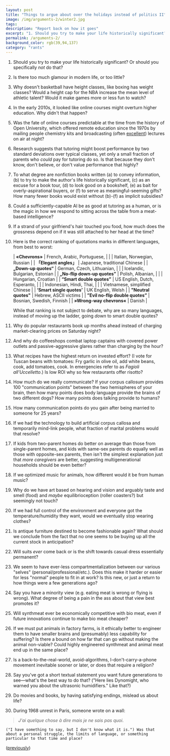 ```yaml
---
layout: post
title: "Things to argue about over the holidays instead of politics II"
image: /img/arguments-2/winter2.jpg
tags: 
description: "Report back on how it goes"
excerpt: "1. Should you try to make your life historically significant? Or should you specifically not do that? 2. Is there too much glamour in modern life, or too little? 3. Why doesn't basketball have height classes, like boxing has weight classes? Would a height cap for the NBA increase the mean level of athletic talent? Would it make things more or less interesting to watch?"
permalink: /arguments-2/
background_color: rgb(39,94,137)
category: "rants"
---
```


1. Should you try to make your life historically significant? Or should you specifically *not* do that?

2. Is there too much glamour in modern life, or too little?

3. Why doesn't basketball have height classes, like boxing has weight classes? Would a height cap for the NBA increase the mean level of athletic talent? Would it make games more or less fun to watch?

4. In the early 2010s, it looked like online courses might overturn higher education. Why didn't that happen?

5. Was the fate of online courses predictable at the time from the history of Open University, which offered remote education since the 1970s by mailing people chemistry kits and broadcasting (often [excellent](https://www.youtube.com/watch?v=IkmFgNUWA4A)) lectures on air at night?

6. Research suggests that tutoring might boost performance by two standard deviations over typical classes, yet only a small fraction of parents who *could* pay for tutoring do so. Is that because they don't know, don't believe, or don't value performance that highly?

7. To what degree are nonfiction books written (a) to convey information, (b) to try to make the author's life historically significant, (c) as an excuse for a book tour, (d) to look good on a bookshelf, (e) as bait for overly-aspirational buyers, or (f) to serve as meaningful-seeming gifts? How many fewer books would exist without (b)-(f) as implicit subsidies?

8. Could a sufficiently-capable AI be as good at tutoring as a human, or is the magic in how we respond to sitting across the table from a meat-based intelligence?

9. If a strand of your girlfriend's hair touched you food, how much does the grossness depend on if it was still attached to her head at the time?

10. Here is the correct ranking of quotations marks in different languages, from best to worst:
   
    | **«Chevrons»**                   | French, Arabic, Portuguese,   |
    |                                  | Italian, Norwegian, Russian   |
    | **「Elegant angles」**            | Japanese, traditional Chinese |
    | **„Down-up quotes“**             | German, Czech, Lithuanian,     |
    |                                  | Icelandic, Bulgarian, Estonian |
    | **„No-flip down-up quotes”**     | Polish, Albanian, |
    |                                  | Hungarian, Croatian           |
    | **“Smart double quotes”**        | US English, Dutch, Esperanto, |
    |                                  | Indonesian, Hindi, Thai, |
    |                                  | Vietnamese, simplified Chinese |
    | **‘Smart single quotes’**        | UK English, Welsh |
	  | **\"Neutral quotes\"**           | Hebrew, ASCII victims |
	  | **”Evil no-flip double quotes”** | Bosnian, Swedish, Finnish |
	  | **»Wrong-way chevrons«**         | Danish |

    While that ranking is not subject to debate, why are so many languages, instead of moving up the ladder, going *down* to smart double quotes?

11.  Why do popular restaurants book up months ahead instead of charging market-clearing prices on Saturday night?

12.  And why do coffeeshops combat laptop captains with covered power outlets and passive-aggressive glares rather than charging by the hour?

13.  What recipes have the highest return on invested effort? (I vote for Tuscan beans with tomatoes: Fry garlic in olive oil, add white beans, cook, add tomatoes, cook. In emergencies refer to as *Fagioli all’Uccelletto*.) Is low ROI why so few restaurants offer risotto?

14. How much do we really communicate? If your corpus callosum provides 100 "communication points" between the two hemispheres of your brain, then how many points does body language provide the brains of two different dogs? How many points does talking provide to humans?

15. How many communication points do you gain after being married to someone for 25 years?

16. If we had the technology to build artificial corpus callosa and temporarily mind-link people, what fraction of marital problems would that resolve?

17. If kids from two-parent homes do better on average than those from single-parent homes, and kids with same-sex parents do equally well as those with opposite-sex parents, then isn't the simplest explanation just that *more caregivers* are better, suggesting multigenerational households should be even better?

18. If we optimized music for animals, how different would it be from human music?

19. Why do we have art based on hearing and vision and arguably taste and smell (food) and *maybe* equilibrioception (roller coasters?) but seemingly not touch?

20. If we had full control of the environment and everyone got the temperature/humidity they want, would we eventually stop wearing clothes?

21. Is antique furniture destined to become fashionable again? What should we conclude from the fact that no one seems to be buying up all the current stock in anticipation?

22. Will suits *ever* come back or is the shift towards casual dress essentially permanent?

23. We seem to have ever-less compartmentalization between our various "selves" (personal/professional/etc.). Does this make it harder or easier for less "normal" people to fit in at work? Is this new, or just a return to how things were a few generations ago?

24. Say you have a minority view (e.g. eating meat is wrong or flying is wrong). What degree of being a pain in the ass about that view best promotes it?

25. Will synthmeat ever be economically competitive with bio meat, even if future innovations continue to make bio meat cheaper?

26. If we must put animals in factory farms, is it ethically better to engineer them to have smaller brains and (presumably) less capability for suffering? Is there a bound on how far that can go without making the animal non-viable? Could highly engineered synthmeat and animal meat end up in the same place?

27. Is a back-to-the-real-world, avoid-algorithms, I-don't-carry-a-phone movement inevitable sooner or later, or does that require a religion?

28. Say you've got a short textual statement you want future generations to see—what's the best way to do that? ("Here lies Dynomight, who warned you about the ultrasonic humidifiers." Like that?)

29. Do movies and books, by having satisfying endings, mislead us about life?

30. During 1968 unrest in Paris, someone wrote on a wall:  
  > *J'ai quelque chose à dire mais je ne sais pas quoi*.

    ("I have something to say, but I don't know what it is.") Was that about a personal struggle, the limits of language, or something particular to that time and place?

([previously](/arguments/))
